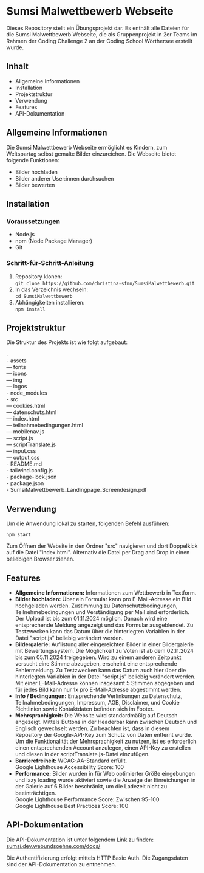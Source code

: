 <h1>Sumsi Malwettbewerb Webseite</h1>

<p>Dieses Repository stellt ein Übungsprojekt dar. Es enthält alle Dateien für die Sumsi Malwettbewerb Webseite, die als Gruppenprojekt in 2er Teams im Rahmen der Coding Challenge 2 an der Coding School Wörthersee erstellt wurde.</p>

<h2>Inhalt</h2>
<ul>
<li>Allgemeine Informationen</li>
<li>Installation</li>
<li>Projektstruktur</li>
<li>Verwendung</li>
<li>Features</li>
<li>API-Dokumentation</li>
</ul>

<h2>Allgemeine Informationen</h2>
<p>Die Sumsi Malwettbewerb Webseite ermöglicht es Kindern, zum Weltspartag selbst gemalte Bilder einzureichen. Die Webseite bietet folgende Funktionen:</p>

<ul>
<li>Bilder hochladen</li>
<li>Bilder anderer User:innen durchsuchen</li>
<li>Bilder bewerten</li>
</ul>

<h2>Installation</h2>

<h3>Voraussetzungen</h3>
<ul>
<li>Node.js</li>
<li>npm (Node Package Manager)</li>
<li>Git</li>
</ul>

<h3>Schritt-für-Schritt-Anleitung</h3>
<ol>
<li>Repository klonen:<br> 
<code>git clone https://github.com/christina-sfmn/SumsiMalwettbewerb.git</code></li>
<li>In das Verzeichnis wechseln:<br> 
<code>cd SumsiMalwettbewerb</code></li>
<li>Abhängigkeiten installieren:<br> 
<code>npm install</code></li>
</ol>

<h2>Projektstruktur</h2>
<p>Die Struktur des Projekts ist wie folgt aufgebaut:</p>

<p>
.<br> 
- assets<br> 
–– fonts<br>
–– icons<br> 
–– img<br> 
–– logos<br> 
- node_modules<br> 
- src<br> 
–– cookies.html<br> 
–– datenschutz.html<br> 
–– index.html<br> 
–– teilnahmebedingungen.html<br> 
–– mobilenav.js<br> 
–– script.js<br> 
–– scriptTranslate.js<br> 
–– input.css<br> 
–– output.css<br> 
- README.md<br> 
- tailwind.config.js<br> 
- package-lock.json<br>
- package.json<br> 
- SumsiMalwettbewerb_Landingpage_Screendesign.pdf
</p>

<h2>Verwendung</h2>
<p>Um die Anwendung lokal zu starten, folgenden Befehl ausführen:</p>
<p><code>npm start</code></p>
<p>Zum Öffnen der Website in den Ordner "src" navigieren und dort Doppelkick auf die Datei "index.html". Alternativ die Datei per Drag and Drop in einen beliebigen Browser ziehen.</p>

<h2>Features</h2>
<ul>
<li><strong>Allgemeine Informationen:</strong> Informationen zum Wettbewerb in Textform.</li>
<li><strong>Bilder hochladen:</strong> Über ein Formular kann pro E-Mail-Adresse ein Bild hochgeladen werden. Zustimmung zu Datenschutzbedingungen, Teilnehmebedingungen und Verständigung per Mail sind erforderlich. Der Upload ist bis zum 01.11.2024 möglich. Danach wird eine entsprechende Meldung angezeigt und das Formular ausgeblendet. Zu Testzwecken kann das Datum über die hinterlegten Variablen in der Datei "script.js" beliebig verändert werden.</li>
<li><strong>Bildergalerie:</strong> Auflistung aller eingereichten Bilder in einer Bildergalerie mit Bewertungssystem. Die Möglichkeit zu Voten ist ab dem 02.11.2024 bis zum 05.11.2024 freigegeben. Wird zu einem anderen Zeitpunkt versucht eine Stimme abzugeben, erscheint eine entsprechende Fehlermeldung. Zu Testzwecken kann das Datum auch hier über die hinterlegten Variablen in der Datei "script.js" beliebig verändert werden. Mit einer E-Mail-Adresse können insgesamt 5 Stimmen abgegeben und für jedes Bild kann nur 1x pro E-Mail-Adresse abgestimmt werden.</li>
<li><strong>Info / Bedingungen:</strong> Entsprechende Verlinkungen zu Datenschutz, Teilnahmebedingungen, Impressum, AGB, Disclaimer, und Cookie Richtlinien sowie Kontaktdaten befinden sich im Footer.</li>
<li><strong>Mehrsprachigkeit:</strong> Die Website wird standardmäßig auf Deutsch angezeigt. Mittels Buttons in der Headerbar kann zwischen Deutsch und Englisch gewechselt werden. Zu beachten ist, dass in diesem Repository der Google-API-Key zum Schutz von Daten entfernt wurde. Um die Funktionalität der Mehrsprachigkeit zu nutzen, ist es erforderlich einen entsprechenden Account anzulegen, einen API-Key zu erstellen und diesen in der scriptTranslate.js-Datei einzufügen.</li>
<li><strong>Barrierefreiheit:</strong> WCAG-AA-Standard erfüllt.<br> 
Google Lighthouse Accessibility Score: 100</li>
<li><strong>Performance:</strong> Bilder wurden in für Web optimierter Größe eingebungen und lazy loading wurde aktiviert sowie die Anzeige der Einreichungen in der Galerie auf 6 Bilder beschränkt, um die Ladezeit nicht zu beeinträchtigen.<br> 
Google Lighthouse Performance Score: Zwischen 95-100<br> 
Google Lighthouse Best Practices Score: 100</li>
</ul>

<h2>API-Dokumentation</h2>
<p>Die API-Dokumentation ist unter folgendem Link zu finden: <a href="https://sumsi.dev.webundsoehne.com/docs/">sumsi.dev.webundsoehne.com/docs/</a></p>

<p>Die Authentifizierung erfolgt mittels HTTP Basic Auth. Die Zugangsdaten sind der API-Dokumentation zu entnehmen.</p>
